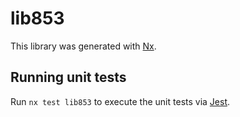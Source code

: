 # lib853

This library was generated with [Nx](https://nx.dev).

## Running unit tests

Run `nx test lib853` to execute the unit tests via [Jest](https://jestjs.io).
